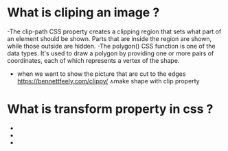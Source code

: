 # What is cliping an image ?

-The clip-path CSS property creates a clipping region that sets what part of an element should be shown. Parts that are inside the region are shown, while those outside are hidden.
-The polygon() CSS function is one of the <basic-shape> data types. It's used to draw a polygon by providing one or more pairs of coordinates, each of which represents a vertex of the shape.

- when we want to show the picture that are cut to the edges
  https://bennettfeely.com/clippy/
  🔝make shape with clip property

# What is transform property in css ?

-
-
-
